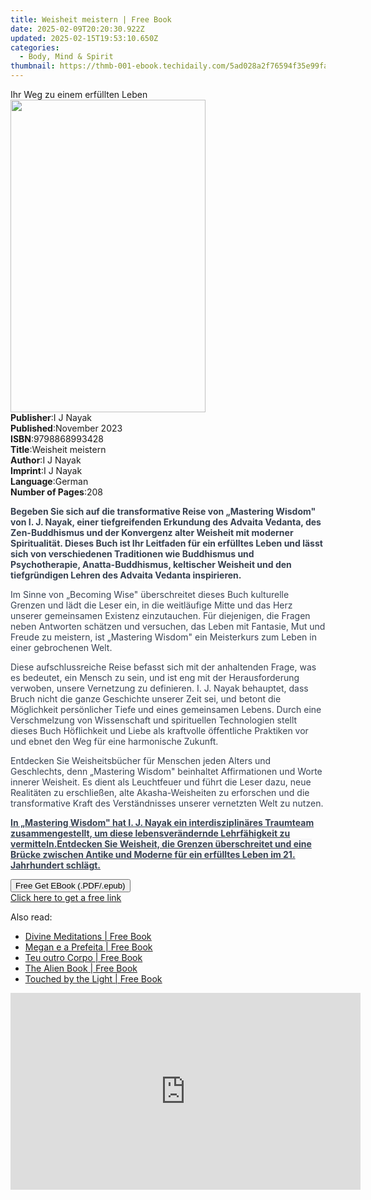 ```yaml
---
title: Weisheit meistern | Free Book
date: 2025-02-09T20:20:30.922Z
updated: 2025-02-15T19:53:10.650Z
categories:
  - Body, Mind & Spirit
thumbnail: https://thmb-001-ebook.techidaily.com/5ad028a2f76594f35e99fa179b0f51958ed2df6ab8b30a0cd0c2f457fb37a576.jpg
---
```

<main id="book-container">
  <div class="flex flex-col">
    <div class="book-brief flex-1 py-6 px-4 sm:p-6 md:py-10 md:px-8">
      <!-- brief-->
      <div class="book-brief-main">Ihr Weg zu einem erfüllten Leben</div>
    </div>
    <div
      class="book-meta-info flex-1 grid gap-4 col-start-1 col-end-3 row-start-1 sm:mb-6 sm:grid-cols-4 lg:gap-6 lg:col-start-2 lg:row-end-6 lg:row-span-6 lg:mb-0"
    >
      <div
        class="book-meta-info-left place-content-center mt-4 p-4 text-sm leading-6 col-start-2 col-span-2 dark:text-slate-400"
      >
        <img
          class="w-full h-500 object-cover rounded-lg sm:h-255 sm:col-span-2 lg:col-span-full"
          src="https://img-001-ebook.techidaily.com/e7a6c34fc067e5c97a0ffc715d37ff47e3e9b6f6ba9ddd0ef54711cf97d027c5.jpg"
          alt=""
          width="312"
          height="500"
        />
      </div>
      <div
        class="book-meta-info-right mt-2 col-start-1 row-start-2 col-span-3 self-center"
      >
        <!-- meta data  -->
        <div class="flex flex-col px-4 md:px-8">
          <div class="flex-1">
            <strong>Publisher</strong>:<span class="px-2">I J Nayak</span>
          </div>
          <div class="flex-1">
            <strong>Published</strong>:<span class="px-2">November 2023</span>
          </div>
          <div class="flex-1">
            <strong>ISBN</strong>:<span class="px-2">9798868993428</span>
          </div>
          <div class="flex-1">
            <strong>Title</strong>:<span class="px-2">Weisheit meistern</span>
          </div>
          <div class="flex-1">
            <strong>Author</strong>:<span class="px-2">I J Nayak</span>
          </div>
          <div class="flex-1">
            <strong>Imprint</strong>:<span class="px-2">I J Nayak</span>
          </div>
          <div class="flex-1">
            <strong>Language</strong>:<span class="px-2">German</span>
          </div>
          <div class="flex-1">
            <strong>Number of Pages</strong>:<span class="px-2">208</span>
          </div>
        </div>
      </div>
    </div>
    <div class="book-description flex-1 py-6 px-4 sm:p-6 md:py-10 md:px-8">
      <div class="book-description-main">
        <div accordion-content="" id="description">
          <p>
            <strong
              style="color: rgb(55, 65, 81); background-color: rgba(0, 0, 0, 0)"
              >Begeben Sie sich auf die transformative Reise von „Mastering
              Wisdom" von I. J. Nayak, einer tiefgreifenden Erkundung des
              Advaita Vedanta, des Zen-Buddhismus und der Konvergenz alter
              Weisheit mit moderner Spiritualität. Dieses Buch ist Ihr Leitfaden
              für ein erfülltes Leben und lässt sich von verschiedenen
              Traditionen wie Buddhismus und Psychotherapie, Anatta-Buddhismus,
              keltischer Weisheit und den tiefgründigen Lehren des Advaita
              Vedanta inspirieren.</strong
            >
          </p>
          <p>
            <span
              style="color: rgb(55, 65, 81); background-color: rgba(0, 0, 0, 0)"
              >Im Sinne von „Becoming Wise" überschreitet dieses Buch kulturelle
              Grenzen und lädt die Leser ein, in die weitläufige Mitte und das
              Herz unserer gemeinsamen Existenz einzutauchen. Für diejenigen,
              die Fragen neben Antworten schätzen und versuchen, das Leben mit
              Fantasie, Mut und Freude zu meistern, ist „Mastering Wisdom" ein
              Meisterkurs zum Leben in einer gebrochenen Welt.</span
            >
          </p>
          <p>
            <span
              style="color: rgb(55, 65, 81); background-color: rgba(0, 0, 0, 0)"
              >Diese aufschlussreiche Reise befasst sich mit der anhaltenden
              Frage, was es bedeutet, ein Mensch zu sein, und ist eng mit der
              Herausforderung verwoben, unsere Vernetzung zu definieren. I. J.
              Nayak behauptet, dass Bruch nicht die ganze Geschichte unserer
              Zeit sei, und betont die Möglichkeit persönlicher Tiefe und eines
              gemeinsamen Lebens. Durch eine Verschmelzung von Wissenschaft und
              spirituellen Technologien stellt dieses Buch Höflichkeit und Liebe
              als kraftvolle öffentliche Praktiken vor und ebnet den Weg für
              eine harmonische Zukunft.</span
            >
          </p>
          <p>
            <span
              style="color: rgb(55, 65, 81); background-color: rgba(0, 0, 0, 0)"
              >Entdecken Sie Weisheitsbücher für Menschen jeden Alters und
              Geschlechts, denn „Mastering Wisdom" beinhaltet Affirmationen und
              Worte innerer Weisheit. Es dient als Leuchtfeuer und führt die
              Leser dazu, neue Realitäten zu erschließen, alte Akasha-Weisheiten
              zu erforschen und die transformative Kraft des Verständnisses
              unserer vernetzten Welt zu nutzen.</span
            >
          </p>
          <p>
            <strong
              style="color: rgb(55, 65, 81); background-color: rgba(0, 0, 0, 0)"
              ><u
                >In „Mastering Wisdom" hat I. J. Nayak ein interdisziplinäres
                Traumteam zusammengestellt, um diese lebensverändernde
                Lehrfähigkeit zu vermitteln.</u
              ></strong
            ><strong
              style="
                color: rgb(55, 65, 81);
                background-color: rgb(247, 247, 248);
              "
              ><u
                >Entdecken Sie Weisheit, die Grenzen überschreitet und eine
                Brücke zwischen Antike und Moderne für ein erfülltes Leben im
                21. Jahrhundert schlägt.</u
              ></strong
            >
          </p>
        </div>
        <div class="accordion-fader"></div>
      </div>
    </div>
    <div class="book-excerpts flex-1 py-6 px-4 sm:p-6 md:py-10 md:px-8"></div>
    <div
      class="book-about-author flex-1 py-6 px-4 sm:p-6 md:py-10 md:px-8"
    ></div>
    <div class="book-free-get flex-1 py-6 px-4 sm:p-6 md:py-10 md:px-8">
      <button
        id="btn-free-get"
        class="bg-blue-500 hover:bg-blue-700 text-white font-bold py-2 px-4 rounded"
      >
        Free Get EBook (.PDF/.epub)
      </button>
      <div id="countdown-display" class="px-2 text-lg mt-2"></div>
      <a
        id="free-link"
        class="hidden bg-blue-500 hover:bg-blue-700 text-white font-bold py-2 px-4 rounded"
        href="https://www.ebooks.com/en-us/book/211252806/weisheit-meistern/i-j-nayak/"
        target="_blank"
        >Click here to get a free link</a
      >
    </div>
    <script>
      let countdownTime = 0;
      let countdownInterval = null;
      document
        .getElementById('btn-free-get')
        .addEventListener('click', startCountdown);
      function startCountdown() {
        countdownTime = new Date().getTime() + 60000 * 3;
        countdownInterval = setInterval(updateCountdown, 1000);
        document.getElementById('btn-free-get').disabled = true;
        document
          .getElementById('btn-free-get')
          .classList.add('bg-gray-500', 'cursor-not-allowed');
      }
      function updateCountdown() {
        let currentTime = new Date().getTime();
        let timeLeft = countdownTime - currentTime;
        let secondsLeft = Math.floor(timeLeft / 1000);
        document.getElementById('countdown-display').innerHTML =
          `Remaining time: ${secondsLeft} seconds.`;
        if (secondsLeft <= 0) {
          clearInterval(countdownInterval);
          document.getElementById('btn-free-get').classList.add('hidden');
          document.getElementById('free-link').classList.remove('hidden');
          document.getElementById('countdown-display').innerHTML = '';
        }
      }
    </script>
  </div>
</main>

<ins class="adsbygoogle"
      style="display:block"
      data-ad-client="ca-pub-7571918770474297"
      data-ad-slot="8358498916"
      data-ad-format="auto"
      data-full-width-responsive="true"></ins>
    

<span class="atpl-alsoreadstyle">Also read:</span>
<div><ul>
<li><a href="https://novels-ebooks.techidaily.com/209559287-9781785358913-divine-meditations/"><u>Divine Meditations | Free Book</u></a></li>
<li><a href="https://novels-ebooks.techidaily.com/209558635-9781547561445-megan-e-a-prefeita/"><u>Megan e a Prefeita | Free Book</u></a></li>
<li><a href="https://novels-ebooks.techidaily.com/209558579-9781547561827-teu-outro-corpo/"><u>Teu outro Corpo | Free Book</u></a></li>
<li><a href="https://novels-ebooks.techidaily.com/209557410-9781578597031-the-alien-book/"><u>The Alien Book | Free Book</u></a></li>
<li><a href="https://novels-ebooks.techidaily.com/209557813-9781459745537-touched-by-the-light/"><u>Touched by the Light | Free Book</u></a></li>
</ul></div>

<!-- affiliate ads begin -->
<iframe width="560" height="315" src="https://www.youtube.com/embed/1KKovVi9epE?si=EF7KA7b4KsEpWA-M" title="YouTube video player" frameborder="0" allow="accelerometer; autoplay; clipboard-write; encrypted-media; gyroscope; picture-in-picture; web-share" referrerpolicy="strict-origin-when-cross-origin" allowfullscreen></iframe>
<!-- affiliate ads end -->

